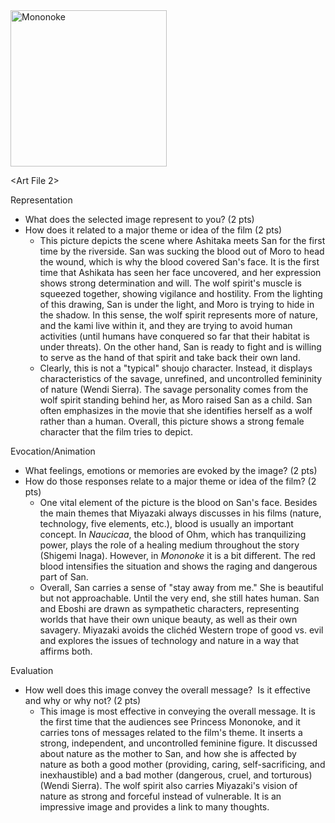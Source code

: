 <img src="Mononoke.jpeg" alt=Mononoke width="250"/>

<Art File 2\>

Representation
-   What does the selected image represent to you? (2 pts)
-   How does it related to a major theme or idea of the film (2 pts)
	- This picture depicts the scene where Ashitaka meets San for the first time by the riverside. San was sucking the blood out of Moro to head the wound, which is why the blood covered San's face. It is the first time that Ashikata has seen her face uncovered, and her expression shows strong determination and will. The wolf spirit's muscle is squeezed together, showing vigilance and hostility. From the lighting of this drawing, San is under the light, and Moro is trying to hide in the shadow. In this sense, the wolf spirit represents more of nature, and the kami live within it, and they are trying to avoid human activities (until humans have conquered so far that their habitat is under threats). On the other hand, San is ready to fight and is willing to serve as the hand of that spirit and take back their own land.
	- Clearly, this is not a "typical" shoujo character. Instead, it displays characteristics of the savage, unrefined, and uncontrolled femininity of nature (Wendi Sierra). The savage personality comes from the wolf spirit standing behind her, as Moro raised San as a child. San often emphasizes in the movie that she identifies herself as a wolf rather than a human. Overall, this picture shows a strong female character that the film tries to depict.

Evocation/Animation
-   What feelings, emotions or memories are evoked by the image? (2 pts)
-   How do those responses relate to a major theme or idea of the film? (2 pts)
	- One vital element of the picture is the blood on San's face. Besides the main themes that Miyazaki always discusses in his films (nature, technology, five elements, etc.), blood is usually an important concept. In *Naucicaa*, the blood of Ohm, which has tranquilizing power, plays the role of a healing medium throughout the story (Shigemi Inaga). However, in *Mononoke* it is a bit different. The red blood intensifies the situation and shows the raging and dangerous part of San. 
	- Overall, San carries a sense of "stay away from me." She is beautiful but not approachable. Until the very end, she still hates human. San and Eboshi are drawn as sympathetic characters, representing worlds that have their own unique beauty, as well as their own savagery. Miyazaki avoids the clichéd Western trope of good vs. evil and explores the issues of technology and nature in a way that affirms both.

Evaluation
-   How well does this image convey the overall message?  Is it effective and why or why not? (2 pts)
	- This image is most effective in conveying the overall message. It is the first time that the audiences see Princess Mononoke, and it carries tons of messages related to the film's theme. It inserts a strong, independent, and uncontrolled feminine figure. It discussed about nature as the mother to San, and how she is affected by nature as both a good mother (providing, caring, self-sacrificing, and inexhaustible) and a bad mother (dangerous, cruel, and torturous) (Wendi Sierra). The wolf spirit also carries Miyazaki's vision of nature as strong and forceful instead of vulnerable. It is an impressive image and provides a link to many thoughts.